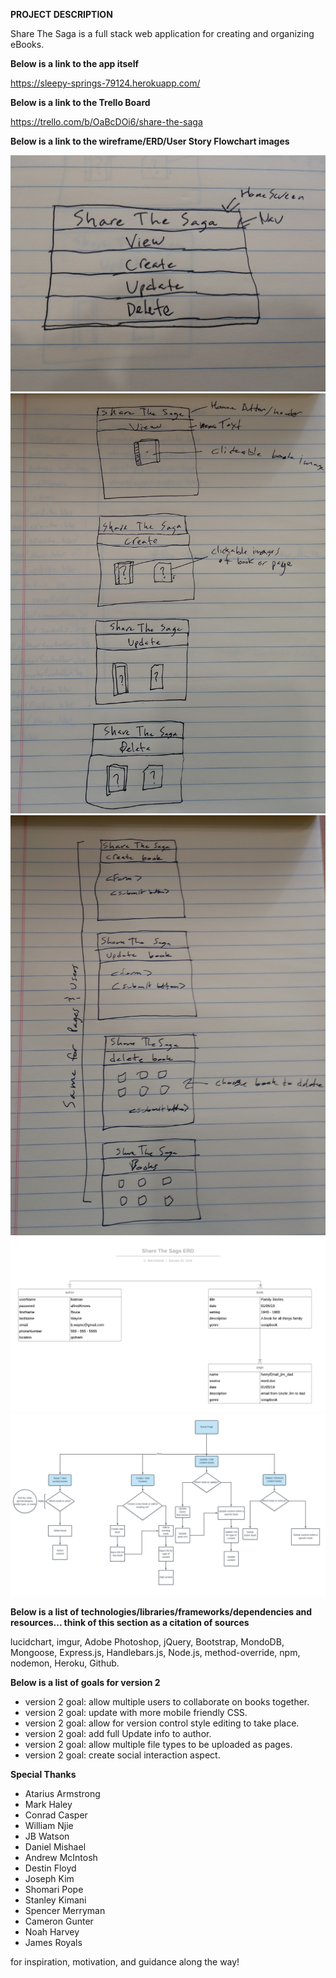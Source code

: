 **PROJECT DESCRIPTION**

Share The Saga is a full stack web application for creating and organizing eBooks.

**Below is a link to the app itself**

https://sleepy-springs-79124.herokuapp.com/

**Below is a link to the Trello Board**

https://trello.com/b/OaBcDOi6/share-the-saga

**Below is a link to the wireframe/ERD/User Story Flowchart images**

![wire frame 1](wireframes/p2_wireframe1.jpg)
![wire frame 2](wireframes/p2_wireframe2.jpg)
![wire frame 3](wireframes/p2_wireframe3.jpg)
![erd](erd_flowchart/ERD.png)
![user stories flowchart](erd_flowchart/user_stories_flowchart.png)

**Below is a list of technologies/libraries/frameworks/dependencies and resources... think of this section as a citation of sources**

lucidchart, imgur, Adobe Photoshop, jQuery, Bootstrap, MondoDB, Mongoose, Express.js, Handlebars.js, Node.js, method-override, npm, nodemon, Heroku, Github.

**Below is a list of goals for version 2**

- version 2 goal: allow multiple users to collaborate on books together.
- version 2 goal: update with more mobile friendly CSS.
- version 2 goal: allow for version control style editing to take place.
- version 2 goal: add full Update info to author.
- version 2 goal: allow multiple file types to be uploaded as pages.
- version 2 goal: create social interaction aspect.

**Special Thanks**

- Atarius Armstrong
- Mark Haley
- Conrad Casper
- William Njie
- JB Watson
- Daniel Mishael
- Andrew McIntosh
- Destin Floyd
- Joseph Kim
- Shomari Pope
- Stanley Kimani
- Spencer Merryman
- Cameron Gunter
- Noah Harvey
- James Royals

for inspiration, motivation, and guidance along the way!
